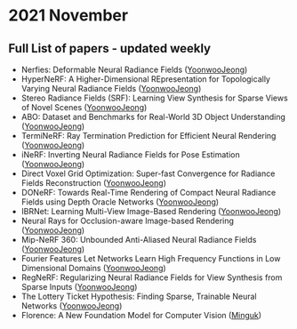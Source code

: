# 2021 November
## Full List of papers - updated weekly

- Nerfies: Deformable Neural Radiance Fields ([YoonwooJeong](https://www.notion.so/Nerfies-Deformable-Neural-Radiance-Fields-5c6ad58ff66c40809929e4fe0f1ee042))
- HyperNeRF: A Higher-Dimensional REpresentation for Topologically Varying Neural Radiance Fields ([YoonwooJeong](https://ballistic-scarecrow-96b.notion.site/HyperNeRF-A-Higher-Dimensional-REpresentation-for-Topologically-Varying-Neural-Radiance-Fields-1699313c920249ecb47acd007b65cadc))
- Stereo Radiance Fields (SRF): Learning View Synthesis for Sparse Views of Novel Scenes ([YoonwooJeong](https://ballistic-scarecrow-96b.notion.site/Stereo-Radiance-Fields-SRF-Learning-View-Synthesis-for-Sparse-Views-of-Novel-Scenes-c600bfa1cfad4f698228846d219bdc68))
- ABO: Dataset and Benchmarks for Real-World 3D Object Understanding ([YoonwooJeong](https://ballistic-scarecrow-96b.notion.site/ABO-Dataset-and-Benchmarks-for-Real-World-3D-Object-Understanding-e7126581fbd0448a9a004aca0e25cb38))
- TermiNeRF: Ray Termination Prediction for Efficient Neural Rendering ([YoonwooJeong](https://ballistic-scarecrow-96b.notion.site/TermiNeRF-Ray-Termination-Prediction-for-Efficient-Neural-Rendering-84d3575d9c0542e48856fca7b9a50ce0))
- iNeRF: Inverting Neural Radiance Fields for Pose Estimation ([YoonwooJeong](https://ballistic-scarecrow-96b.notion.site/iNeRF-Inverting-Neural-Radiance-Fields-for-Pose-Estimation-63aea3f47d9a436ba4d49091f10e28f5))
- Direct Voxel Grid Optimization: Super-fast Convergence for Radiance Fields Reconstruction ([YoonwooJeong](https://ballistic-scarecrow-96b.notion.site/Direct-Voxel-Grid-Optimization-Super-fast-Convergence-for-Radiance-Fields-Reconstruction-de007d0238dd42f191f48dc5ce739b03))
- DONeRF: Towards Real-Time Rendering of Compact Neural Radiance Fields using Depth Oracle Networks ([YoonwooJeong](https://ballistic-scarecrow-96b.notion.site/DONeRF-Towards-Real-Time-Rendering-of-Compact-Neural-Radiance-Fields-using-Depth-Oracle-Networks-f76a9ad414dd4f2d86f3943f29eba37c))
- IBRNet: Learning Multi-View Image-Based Rendering ([YoonwooJeong](https://www.notion.so/IBRNet-Learning-Multi-View-Image-Based-Rendering-a284b1bd4f104a7e9e6d23b410d1a1e8))
- Neural Rays for Occlusion-aware Image-based Rendering ([YoonwooJeong](https://www.notion.so/Neural-Rays-for-Occlusion-aware-Image-based-Rendering-ae10129b249443eaaa425d8cdbe23fb3))
- Mip-NeRF 360: Unbounded Anti-Aliased Neural Radiance Fields ([YoonwooJeong](https://www.notion.so/Mip-NeRF-360-Unbounded-Anti-Aliased-Neural-Radiance-Fields-856bd40c24f24853bc8f15fee80195b7))
- Fourier Features Let Networks Learn High Frequency Functions in Low Dimensional Domains ([YoonwooJeong](https://www.notion.so/Fourier-Features-Let-Networks-Learn-High-Frequency-Functions-in-Low-Dimensional-Domains-36733f1cbff54527968c49f1d298af1b))
- RegNeRF: Regularizing Neural Radiance Fields for View Synthesis from Sparse Inputs ([YoonwooJeong](https://www.notion.so/RegNeRF-Regularizing-Neural-Radiance-Fields-for-View-Synthesis-from-Sparse-Inputs-6af77f9aa1634ee9a3b7ac2406559870))
- The Lottery Ticket Hypothesis: Finding Sparse, Trainable Neural Networks ([YoonwooJeong](https://www.notion.so/The-Lottery-Ticket-Hypothesis-Finding-Sparse-Trainable-Neural-Networks-2988954168a54271b5ae0a1eba4d9ed0))
- Florence: A New Foundation Model for Computer Vision ([Minguk](https://github.com/POSTECH-CVLab/daily-reading-group/blob/main/Archive/2021/11/summary/minguk_05.md))
